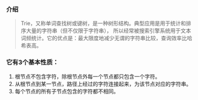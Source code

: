 ### 介绍
> Trie，又称单词查找树或键树，是一种树形结构。典型应用是用于统计和排序大量的字符串（但不仅限于字符串），
  所以经常被搜索引擎系统用于文本词频统计。它的优点是：最大限度地减少无谓的字符串比较，查询效率比哈希表高。
### 它有3个基本性质：
1. 根节点不包含字符，除根节点外每一个节点都只包含一个字符。
2. 从根节点到某一节点，路径上经过的字符连接起来，为该节点对应的字符串。
3. 每个节点的所有子节点包含的字符都不相同。
